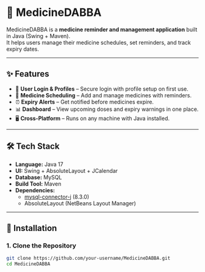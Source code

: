 # 💊 MedicineDABBA

MedicineDABBA is a **medicine reminder and management application** built in Java (Swing + Maven).  
It helps users manage their medicine schedules, set reminders, and track expiry dates.  

---

## ✨ Features
- 🔐 **User Login & Profiles** – Secure login with profile setup on first use.  
- 📅 **Medicine Scheduling** – Add and manage medicines with reminders.  
- ⏰ **Expiry Alerts** – Get notified before medicines expire.  
- 📊 **Dashboard** – View upcoming doses and expiry warnings in one place.  
- 🖥️ **Cross-Platform** – Runs on any machine with Java installed.  

---

## 🛠️ Tech Stack
- **Language:** Java 17  
- **UI:** Swing + AbsoluteLayout + JCalendar  
- **Database:** MySQL  
- **Build Tool:** Maven  
- **Dependencies:**  
  - [mysql-connector-j](https://mvnrepository.com/artifact/mysql/mysql-connector-j) (8.3.0)  
  - AbsoluteLayout (NetBeans Layout Manager)  

---

## 🚀 Installation

### 1. Clone the Repository
```bash
git clone https://github.com/your-username/MedicineDABBA.git
cd MedicineDABBA
